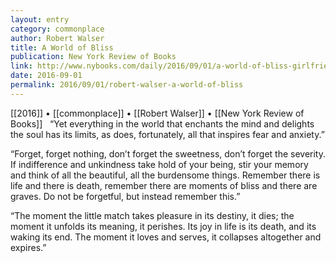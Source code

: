 ```yaml
---
layout: entry
category: commonplace
author: Robert Walser
title: A World of Bliss
publication: New York Review of Books
link: http://www.nybooks.com/daily/2016/09/01/a-world-of-bliss-girlfriends-ghosts-and-other-stories/
date: 2016-09-01
permalink: 2016/09/01/robert-walser-a-world-of-bliss
---
```


[[2016]] • [[commonplace]] • [[Robert Walser]] • [[New York Review of Books]]
 
“Yet everything in the world that enchants the mind and delights the soul has its limits, as does, fortunately, all that inspires fear and anxiety.”

“Forget, forget nothing, don’t forget the sweetness, don’t forget the severity. If indifference and unkindness take hold of your being, stir your memory and think of all the beautiful, all the burdensome things. Remember there is life and there is death, remember there are moments of bliss and there are graves. Do not be forgetful, but instead remember this.”

“The moment the little match takes pleasure in its destiny, it dies; the moment it unfolds its meaning, it perishes. Its joy in life is its death, and its waking its end. The moment it loves and serves, it collapses altogether and expires.”
